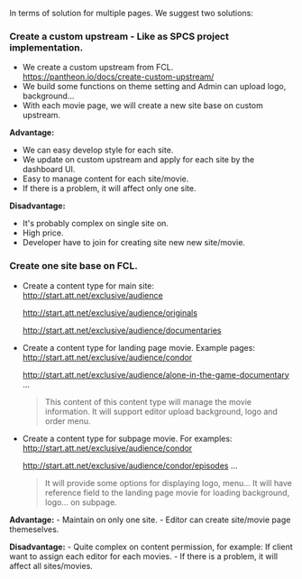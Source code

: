 
In terms of solution for multiple pages. We suggest two solutions:

### Create a custom upstream - Like as SPCS project implementation.
  - We create a custom upstream from FCL. https://pantheon.io/docs/create-custom-upstream/
  - We build some functions on theme setting and Admin can upload logo, background...
  - With each movie page, we will create a new site base on custom upstream.

  **Advantage:**
  - We can easy develop style for each site.
  - We update on custom upstream and apply for each site by the dashboard UI.
  - Easy to manage content for each site/movie.
  - If there is a problem, it will affect only one site.

  **Disadvantage:**
  - It's probably complex on single site on.
  - High price.
  - Developer have to join for creating site new new site/movie.

### Create one site base on FCL.
  - Create a content type for main site:
    http://start.att.net/exclusive/audience

    http://start.att.net/exclusive/audience/originals

    http://start.att.net/exclusive/audience/documentaries

  - Create a content type for landing page movie. Example pages:
    http://start.att.net/exclusive/audience/condor

    http://start.att.net/exclusive/audience/alone-in-the-game-documentary ...

    > This content of this content type will manage the movie information. It will support editor upload background, logo and order menu.

  - Create a content type for subpage movie. For examples:
    http://start.att.net/exclusive/audience/condor

    http://start.att.net/exclusive/audience/condor/episodes ...

    > It will provide some options for displaying logo, menu...
    > It will have reference field to the landing page movie for loading background, logo... on subpage.

  **Advantage:**
    - Maintain on only one site.
    - Editor can create site/movie page themeselves.

  **Disadvantage:**
    - Quite complex on content permission, for example: If client want to assign each editor for each movies.
    - If there is a problem, it will affect all sites/movies.
